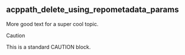 ## acppath_delete_using_repometadata_params

More good text for a super cool topic.

> [!CAUTION]
>
> This is a standard CAUTION block.
